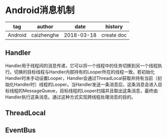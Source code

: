 # Android消息机制

| tag     | author     | date       | history    |
| ------- | ---------- | ---------- | ---------- |
| Android | caizhenghe | 2018-03-18 | create doc |

## Handler

Handler用于线程间的消息传递，它可以将一个线程中的任务切换到另一个线程执行。切换的目标线程与Handler内部持有的Looper所在的线程一致。若初始化Handler时未手动设置Looper，Handler会通过ThreadLocal获取并持有当前（初始化Handler时）线程的Looper。当Handler发送一条消息后，这条消息会进入目标线程的MessageQueue，目标线程的Looper扫描并且取出这条消息，最终由Handler执行这条消息。通过这种方式实现跨线程处理消息的目的。

## ThreadLocal

## EventBus